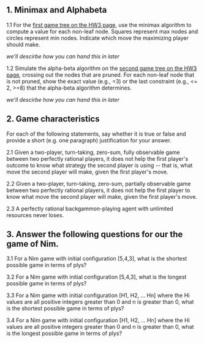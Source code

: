 ## 1. Minimax and Alphabeta

1.1 For the [first game tree on the HW3 page](mm0.png), use the minimax algorithm to compute a value for each non-leaf node. Squares represent max nodes and circles represent min nodes. Indicate which move the maximizing player should make.

*we'll descirbe how you can hand this in later*

1.2 Simulate the alpha-beta algorithm on the [second game tree on the HW3 page](mm1.png), crossing out the nodes that are pruned. For each non-leaf node that is not pruned, show the exact value (e.g., =3) or the last constraint (e.g., <= 2, >=8) that the alpha-beta algorithm determines.

*we'll descirbe how you can hand this in later*

## 2. Game characteristics

For each of the following statements, say whether it is true or false and provide a short (e.g. one paragraph) justification for your answer.

2.1 Given a two-player, turn-taking, zero-sum, fully observable game between two perfectly rational players, it does not help the first player's outcome to know what strategy the second player is using -- that is, what move the second player will make, given the first player's move.

2.2 Given a two-player, turn-taking, zero-sum, partially observable game between two perfectly rational players, it does not help the first player to know what move the second player will make, given the first player's move.

2.3 A perfectly rational backgammon-playing agent with unlimited resources never loses.

## 3. Answer the following questions for our the game of Nim.

3.1 For a Nim game with initial configuration [5,4,3], what is the shortest possible game in terms of plys?

3.2 For a Nim game with initial configuration [5,4,3], what is the longest possible game in terms of plys?

3.3 For a Nim game with initial configuration [H1, H2, ... Hn] where the Hi values are all positive integers greater than 0 and n is greater than 0, what is the shortest possible game in terms of plys?

3.4 For a Nim game with initial configuration [H1, H2, ... Hn] where the Hi values are all positive integers greater than 0 and n is greater than 0, what is the longest possible game in terms of plys?



